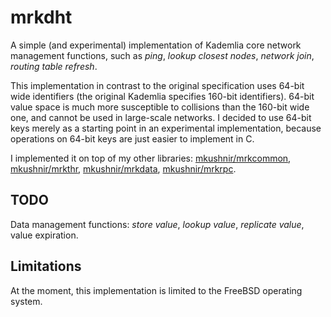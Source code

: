 mrkdht
======

A simple (and experimental) implementation of Kademlia core network
management functions, such as _ping_, _lookup closest nodes_, _network
join_, _routing table refresh_.

This implementation in contrast to the original specification uses 64-bit
wide identifiers (the original Kademlia specifies 160-bit identifiers).
64-bit value space is much more susceptible to collisions than the 160-bit
wide one, and cannot be used in large-scale networks. I decided to use
64-bit keys merely as a starting point in an experimental implementation,
because operations on 64-bit keys are just easier to implement in C.

I implemented it on top of my other libraries:
[mkushnir/mrkcommon](https://github.com/mkushnir/mrkcommon),
[mkushnir/mrkthr](https://github.com/mkushnir/mrkthr),
[mkushnir/mrkdata](https://github.com/mkushnir/mrkdata),
[mkushnir/mrkrpc](https://github.com/mkushnir/mrkrpc).

TODO
----

Data management functions: _store value_, _lookup value_, _replicate
value_, value expiration.

Limitations
-----------

At the moment, this implementation is limited to the FreeBSD operating
system.
